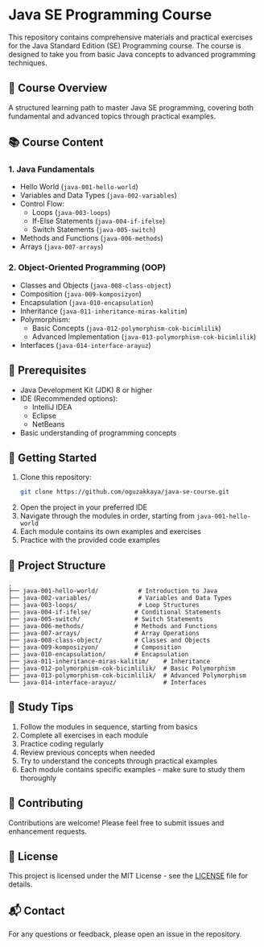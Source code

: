 # Java SE Programming Course

This repository contains comprehensive materials and practical exercises for the Java Standard Edition (SE) Programming course. The course is designed to take you from basic Java concepts to advanced programming techniques.

## 🎯 Course Overview

A structured learning path to master Java SE programming, covering both fundamental and advanced topics through practical examples.

## 📚 Course Content

### 1. Java Fundamentals
- Hello World (`java-001-hello-world`)
- Variables and Data Types (`java-002-variables`)
- Control Flow:
  - Loops (`java-003-loops`)
  - If-Else Statements (`java-004-if-ifelse`)
  - Switch Statements (`java-005-switch`)
- Methods and Functions (`java-006-methods`)
- Arrays (`java-007-arrays`)

### 2. Object-Oriented Programming (OOP)
- Classes and Objects (`java-008-class-object`)
- Composition (`java-009-komposizyon`)
- Encapsulation (`java-010-encapsulation`)
- Inheritance (`java-011-inheritance-miras-kalitim`)
- Polymorphism:
  - Basic Concepts (`java-012-polymorphism-cok-bicimlilik`)
  - Advanced Implementation (`java-013-polymorphism-cok-bicimlilik`)
- Interfaces (`java-014-interface-arayuz`)

## 🔧 Prerequisites

- Java Development Kit (JDK) 8 or higher
- IDE (Recommended options):
  - IntelliJ IDEA
  - Eclipse
  - NetBeans
- Basic understanding of programming concepts

## 🚀 Getting Started

1. Clone this repository:
   ```bash
   git clone https://github.com/oguzakkaya/java-se-course.git
   ```
2. Open the project in your preferred IDE
3. Navigate through the modules in order, starting from `java-001-hello-world`
4. Each module contains its own examples and exercises
5. Practice with the provided code examples

## 📂 Project Structure

```
.
├── java-001-hello-world/           # Introduction to Java
├── java-002-variables/             # Variables and Data Types
├── java-003-loops/                 # Loop Structures
├── java-004-if-ifelse/            # Conditional Statements
├── java-005-switch/               # Switch Statements
├── java-006-methods/              # Methods and Functions
├── java-007-arrays/               # Array Operations
├── java-008-class-object/         # Classes and Objects
├── java-009-komposizyon/          # Composition
├── java-010-encapsulation/        # Encapsulation
├── java-011-inheritance-miras-kalitim/    # Inheritance
├── java-012-polymorphism-cok-bicimlilik/  # Basic Polymorphism
├── java-013-polymorphism-cok-bicimlilik/  # Advanced Polymorphism
└── java-014-interface-arayuz/             # Interfaces
```

## 📝 Study Tips

1. Follow the modules in sequence, starting from basics
2. Complete all exercises in each module
3. Practice coding regularly
4. Review previous concepts when needed
5. Try to understand the concepts through practical examples
6. Each module contains specific examples - make sure to study them thoroughly

## 🤝 Contributing

Contributions are welcome! Please feel free to submit issues and enhancement requests.

## 📄 License

This project is licensed under the MIT License - see the [LICENSE](LICENSE) file for details.

## 📬 Contact

For any questions or feedback, please open an issue in the repository.
